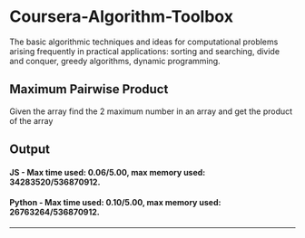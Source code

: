 # Coursera-Algorithm-Toolbox
The basic algorithmic techniques and ideas for computational problems arising frequently in practical applications: sorting and searching, divide and conquer, greedy algorithms, dynamic programming.

## Maximum Pairwise Product 
 Given the array find the 2 maximum number in an array and get the product of the array
 
 Output
 ---

 #### JS - Max time used: 0.06/5.00, max memory used: 34283520/536870912.

 #### Python - Max time used: 0.10/5.00, max memory used: 26763264/536870912.

---